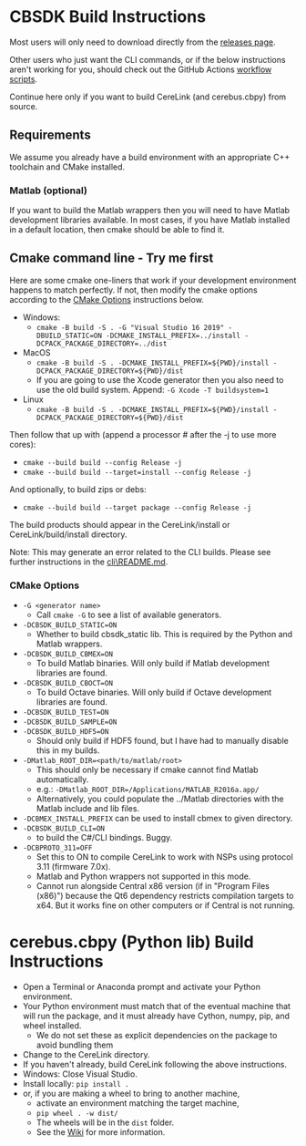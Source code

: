 # CBSDK Build Instructions

Most users will only need to download directly from the [releases page](https://github.com/CerebusOSS/CereLink/releases).

Other users who just want the CLI commands, or if the below instructions aren't working for you, should check out the GitHub Actions [workflow scripts](https://github.com/CerebusOSS/CereLink/blob/master/.github/workflows/build_cbsdk.yml).

Continue here only if you want to build CereLink (and cerebus.cbpy) from source.

## Requirements

We assume you already have a build environment with an appropriate C++ toolchain and CMake installed.

### Matlab (optional)

If you want to build the Matlab wrappers then you will need to have Matlab development libraries available. In most cases, if you have Matlab installed in a default location, then cmake should be able to find it.

## Cmake command line - Try me first

Here are some cmake one-liners that work if your development environment happens to match perfectly. If not, then modify the cmake options according to the [CMake Options](#cmake-options) instructions below.

* Windows:
    * `cmake -B build -S . -G "Visual Studio 16 2019" -DBUILD_STATIC=ON -DCMAKE_INSTALL_PREFIX=../install -DCPACK_PACKAGE_DIRECTORY=../dist`
* MacOS
    * `cmake -B build -S . -DCMAKE_INSTALL_PREFIX=${PWD}/install -DCPACK_PACKAGE_DIRECTORY=${PWD}/dist`
    * If you are going to use the Xcode generator then you also need to use the old build system. Append: `-G Xcode -T buildsystem=1`
* Linux
    * `cmake -B build -S . -DCMAKE_INSTALL_PREFIX=${PWD}/install -DCPACK_PACKAGE_DIRECTORY=${PWD}/dist`

Then follow that up with (append a processor # after the -j to use more cores):
* `cmake --build build --config Release -j`
* `cmake --build build --target=install --config Release -j`

And optionally, to build zips or debs:
* `cmake --build build --target package --config Release -j`

The build products should appear in the CereLink/install or CereLink/build/install directory.

Note: This may generate an error related to the CLI builds. Please see further instructions in the [cli\README.md](./cli/README.md).

### CMake Options

* `-G <generator name>`
    * Call `cmake -G` to see a list of available generators.
* `-DCBSDK_BUILD_STATIC=ON`
    * Whether to build cbsdk_static lib. This is required by the Python and Matlab wrappers.
* `-DCBSDK_BUILD_CBMEX=ON`
    * To build Matlab binaries. Will only build if Matlab development libraries are found.
* `-DCBSDK_BUILD_CBOCT=ON`
    * To build Octave binaries. Will only build if Octave development libraries are found.
* `-DCBSDK_BUILD_TEST=ON`
* `-DCBSDK_BUILD_SAMPLE=ON`
* `-DCBSDK_BUILD_HDF5=ON`
    * Should only build if HDF5 found, but I have had to manually disable this in my builds.
* `-DMatlab_ROOT_DIR=<path/to/matlab/root>`
    * This should only be necessary if cmake cannot find Matlab automatically.
    * e.g.: `-DMatlab_ROOT_DIR=/Applications/MATLAB_R2016a.app/`
    * Alternatively, you could populate the ../Matlab directories with the Matlab include and lib files.
* `-DCBMEX_INSTALL_PREFIX` can be used to install cbmex to given directory.
* `-DCBSDK_BUILD_CLI=ON`
    * to build the C#/CLI bindings. Buggy.
* `-DCBPROTO_311=OFF`
    * Set this to ON to compile CereLink to work with NSPs using protocol 3.11 (firmware 7.0x).
    * Matlab and Python wrappers not supported in this mode.
    * Cannot run alongside Central x86 version (if in "Program Files (x86)") because the Qt6 dependency restricts compilation targets to x64. But it works fine on other computers or if Central is not running.

# cerebus.cbpy (Python lib) Build Instructions

* Open a Terminal or Anaconda prompt and activate your Python environment.
* Your Python environment must match that of the eventual machine that will run the package, and it must already have Cython, numpy, pip, and wheel installed.
  * We do not set these as explicit dependencies on the package to avoid bundling them 
* Change to the CereLink directory.
* If you haven't already, build CereLink following the above instructions.
* Windows: Close Visual Studio.
* Install locally: `pip install .`
* or, if you are making a wheel to bring to another machine,
  * activate an environment matching the target machine,
  * `pip wheel . -w dist/`
  * The wheels will be in the `dist` folder.
  * See the [Wiki](https://github.com/CerebusOSS/CereLink/wiki/cerebus.cbpy) for more information.
